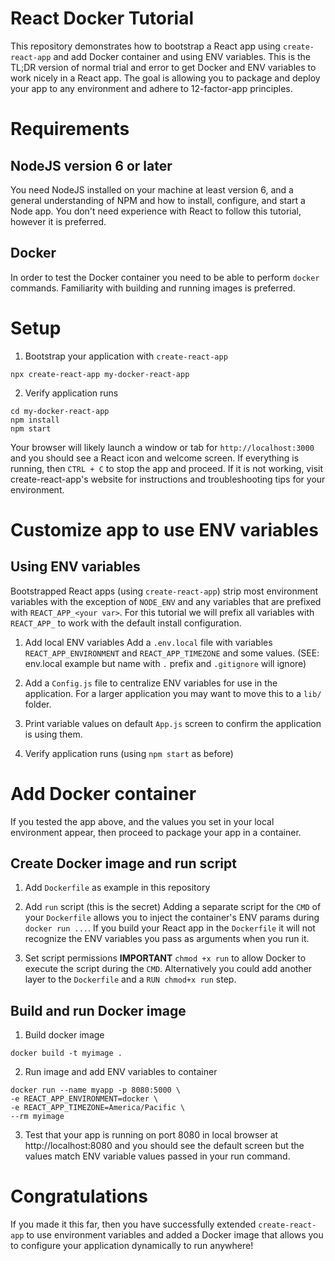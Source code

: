 # React Docker Tutorial
This repository demonstrates how to bootstrap a React app using `create-react-app` and add  Docker container and using ENV variables. This is the TL;DR version of normal trial and error to get Docker and ENV variables to work nicely in a React app. The goal is allowing you to package and deploy your app to any environment and adhere to 12-factor-app principles.

# Requirements
## NodeJS version 6 or later
You need NodeJS installed on your machine at least version 6, and a general understanding of NPM and how to install, configure, and start a Node app. You don't need experience with React to follow this tutorial, however it is preferred.

## Docker
In order to test the Docker container you need to be able to perform `docker` commands. Familiarity with building and running images is preferred.

# Setup
1. Bootstrap your application with `create-react-app`
```
npx create-react-app my-docker-react-app
```

2. Verify application runs
```
cd my-docker-react-app
npm install
npm start
```

Your browser will likely launch a window or tab for `http://localhost:3000` and you should see a React icon and welcome screen. If everything is running, then `CTRL + C` to stop the app and proceed. If it is not working, visit create-react-app's website for instructions and troubleshooting tips for your environment.

# Customize app to use ENV variables
## Using ENV variables
Bootstrapped React apps (using `create-react-app`) strip most environment variables with the exception of `NODE_ENV` and any variables that are prefixed with `REACT_APP_<your var>`. For this tutorial we will prefix all variables with `REACT_APP_` to work with the default install configuration.

1. Add local ENV variables
Add a `.env.local` file with variables `REACT_APP_ENVIRONMENT` and `REACT_APP_TIMEZONE` and some values. (SEE: env.local example but name with `.` prefix and `.gitignore` will ignore)

2. Add a `Config.js` file to centralize ENV variables for use in the application. For a larger application you may want to move this to a `lib/` folder.

3. Print variable values on default `App.js` screen to confirm the application is using them.

4. Verify application runs (using `npm start` as before)

# Add Docker container
If you tested the app above, and the values you set in your local environment appear, then proceed to package your app in a container.

## Create Docker image and run script
1. Add `Dockerfile` as example in this repository

2. Add `run` script (this is the secret)
Adding a separate script for the `CMD` of your `Dockerfile` allows you to inject the container's ENV params during `docker run ...`. If you build your React app in the `Dockerfile` it will not recognize the ENV variables you pass as arguments when you run it.

3. Set script permissions
**IMPORTANT** `chmod +x run` to allow Docker to execute the script during the `CMD`. Alternatively you could add another layer to the `Dockerfile` and a `RUN chmod+x run` step.

## Build and run Docker image
1. Build docker image
```
docker build -t myimage .
```

2. Run image and add ENV variables to container
```
docker run --name myapp -p 8080:5000 \
-e REACT_APP_ENVIRONMENT=docker \
-e REACT_APP_TIMEZONE=America/Pacific \
--rm myimage
```

3. Test that your app is running on port 8080 in local browser at http://localhost:8080 and you should see the default screen but the values match ENV variable values passed in your run command.

# Congratulations
If you made it this far, then you have successfully extended `create-react-app` to use environment variables and added a Docker image that allows you to configure your application dynamically to run anywhere!
